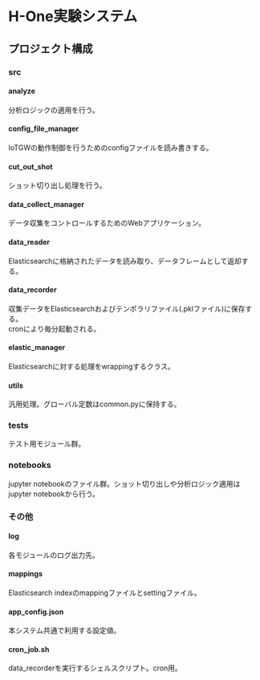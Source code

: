 # H-One実験システム
## プロジェクト構成
### src
#### analyze
分析ロジックの適用を行う。

#### config_file_manager
IoTGWの動作制御を行うためのconfigファイルを読み書きする。

#### cut_out_shot
ショット切り出し処理を行う。

#### data_collect_manager
データ収集をコントロールするためのWebアプリケーション。

#### data_reader
Elasticsearchに格納されたデータを読み取り、データフレームとして返却する。

#### data_recorder
収集データをElasticsearchおよびテンポラリファイル(.pklファイル)に保存する。  
cronにより毎分起動される。

#### elastic_manager
Elasticsearchに対する処理をwrappingするクラス。

#### utils
汎用処理。グローバル定数はcommon.pyに保持する。

### tests
テスト用モジュール群。  

### notebooks
jupyter notebookのファイル群。ショット切り出しや分析ロジック適用はjupyter notebookから行う。

### その他
#### log
各モジュールのログ出力先。

#### mappings
Elasticsearch indexのmappingファイルとsettingファイル。

#### app_config.json
本システム共通で利用する設定値。

#### cron_job.sh
data_recorderを実行するシェルスクリプト。cron用。
